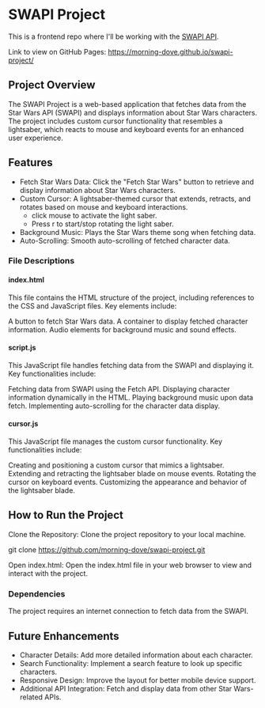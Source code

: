 # SWAPI Project

This is a frontend repo where I'll be working with the [SWAPI API](https://swapi.dev/).

Link to view on GitHub Pages: https://morning-dove.github.io/swapi-project/

## Project Overview
The SWAPI Project is a web-based application that fetches data from the Star Wars API (SWAPI) and displays information about Star Wars characters. The project includes custom cursor functionality that resembles a lightsaber, which reacts to mouse and keyboard events for an enhanced user experience.

## Features
* Fetch Star Wars Data: Click the "Fetch Star Wars" button to retrieve and display information about Star Wars characters.
* Custom Cursor: A lightsaber-themed cursor that extends, retracts, and rotates based on mouse and keyboard interactions.
    * click mouse to activate the light saber.
    * Press r to start/stop rotating the light saber.
* Background Music: Plays the Star Wars theme song when fetching data.
* Auto-Scrolling: Smooth auto-scrolling of fetched character data.

### File Descriptions

#### index.html
This file contains the HTML structure of the project, including references to the CSS and JavaScript files. Key elements include:

A button to fetch Star Wars data.
A container to display fetched character information.
Audio elements for background music and sound effects.

#### script.js
This JavaScript file handles fetching data from the SWAPI and displaying it. Key functionalities include:

Fetching data from SWAPI using the Fetch API.
Displaying character information dynamically in the HTML.
Playing background music upon data fetch.
Implementing auto-scrolling for the character data display.

#### cursor.js
This JavaScript file manages the custom cursor functionality. Key functionalities include:

Creating and positioning a custom cursor that mimics a lightsaber.
Extending and retracting the lightsaber blade on mouse events.
Rotating the cursor on keyboard events.
Customizing the appearance and behavior of the lightsaber blade.

## How to Run the Project
Clone the Repository: Clone the project repository to your local machine.

git clone https://github.com/morning-dove/swapi-project.git

Open index.html: Open the index.html file in your web browser to view and interact with the project.

### Dependencies
The project requires an internet connection to fetch data from the SWAPI.

## Future Enhancements
* Character Details: Add more detailed information about each character.
* Search Functionality: Implement a search feature to look up specific characters.
* Responsive Design: Improve the layout for better mobile device support.
* Additional API Integration: Fetch and display data from other Star Wars-related APIs.



